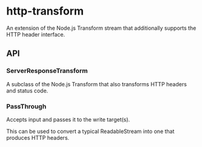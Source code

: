 # http-transform

An extension of the Node.js Transform stream that additionally supports the HTTP header interface.


## API

### ServerResponseTransform

A subclass of the Node.js Transform that also transforms HTTP headers and status code.

### PassThrough

Accepts input and passes it to the write target(s).

This can be used to convert a typical ReadableStream into one that produces HTTP headers.
